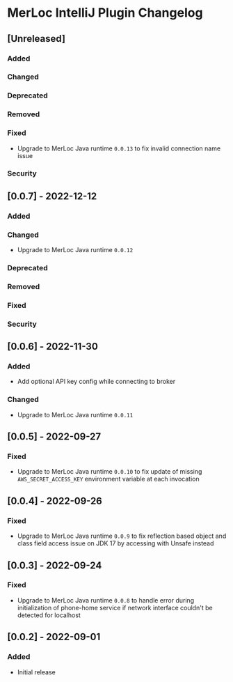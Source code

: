 <!-- Keep a Changelog guide -> https://keepachangelog.com -->

# MerLoc IntelliJ Plugin Changelog

## [Unreleased]
### Added

### Changed

### Deprecated

### Removed

### Fixed
- Upgrade to MerLoc Java runtime `0.0.13` to fix invalid connection name issue

### Security

## [0.0.7] - 2022-12-12
### Added

### Changed
- Upgrade to MerLoc Java runtime `0.0.12`

### Deprecated

### Removed

### Fixed

### Security

## [0.0.6] - 2022-11-30
### Added
- Add optional API key config while connecting to broker

### Changed
- Upgrade to MerLoc Java runtime `0.0.11`

## [0.0.5] - 2022-09-27
### Fixed
- Upgrade to MerLoc Java runtime `0.0.10` to fix update of missing `AWS_SECRET_ACCESS_KEY` environment variable at each invocation

## [0.0.4] - 2022-09-26
### Fixed
- Upgrade to MerLoc Java runtime `0.0.9` to fix reflection based object and class field access issue on JDK 17 by accessing with Unsafe instead

## [0.0.3] - 2022-09-24
### Fixed
- Upgrade to MerLoc Java runtime `0.0.8` to handle error during initialization of phone-home service if network interface couldn't be detected for localhost

## [0.0.2] - 2022-09-01
### Added
- Initial release